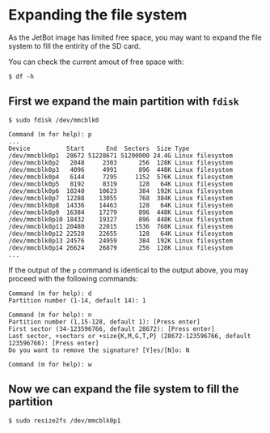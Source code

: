 # Expanding the file system
As the JetBot image has limited free space, you may want to expand the file system to fill the entirity of the SD card.

You can check the current amout of free space with: 
```
$ df -h
```

## First we expand the main partition with `fdisk`
```
$ sudo fdisk /dev/mmcblk0

Command (m for help): p
...
Device          Start      End  Sectors  Size Type
/dev/mmcblk0p1  28672 51228671 51200000 24.4G Linux filesystem
/dev/mmcblk0p2   2048     2303      256  128K Linux filesystem
/dev/mmcblk0p3   4096     4991      896  448K Linux filesystem
/dev/mmcblk0p4   6144     7295     1152  576K Linux filesystem
/dev/mmcblk0p5   8192     8319      128   64K Linux filesystem
/dev/mmcblk0p6  10240    10623      384  192K Linux filesystem
/dev/mmcblk0p7  12288    13055      768  384K Linux filesystem
/dev/mmcblk0p8  14336    14463      128   64K Linux filesystem
/dev/mmcblk0p9  16384    17279      896  448K Linux filesystem
/dev/mmcblk0p10 18432    19327      896  448K Linux filesystem
/dev/mmcblk0p11 20480    22015     1536  768K Linux filesystem
/dev/mmcblk0p12 22528    22655      128   64K Linux filesystem
/dev/mmcblk0p13 24576    24959      384  192K Linux filesystem
/dev/mmcblk0p14 26624    26879      256  128K Linux filesystem
...
```

If the output of the `p` command is identical to the output above, you may proceed with the following commands:

```
Command (m for help): d
Partition number (1-14, default 14): 1

Command (m for help): n
Partition number (1,15-128, default 1): [Press enter]
First sector (34-123596766, default 28672): [Press enter]
Last sector, +sectors or +size{K,M,G,T,P} (28672-123596766, default 123596766): [Press enter]
Do you want to remove the signature? [Y]es/[N]o: N

Command (m for help): w 
```

## Now we can expand the file system to fill the partition
```
$ sudo resize2fs /dev/mmcblk0p1
```
